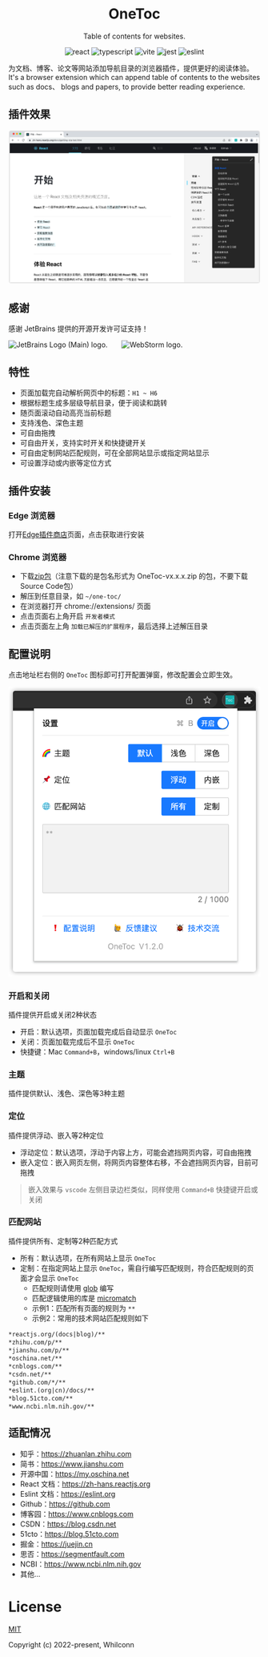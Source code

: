 <div align="center">
<h1>OneToc</h1>
<p>Table of contents for websites.</p>

![react](https://badges.aleen42.com/src/react.svg)
![typescript](https://badges.aleen42.com/src/typescript.svg)
![vite](https://badges.aleen42.com/src/vitejs.svg)
![jest](https://badges.aleen42.com/src/jest_1.svg)
![eslint](https://badges.aleen42.com/src/eslint.svg)

</div>

为文档、博客、论文等网站添加导航目录的浏览器插件，提供更好的阅读体验。
<br>
It's a browser extension which can append table of contents to the websites such as docs、 blogs and papers, to provide better reading experience.

## 插件效果

![screenshots](screenshots/1.png)

## 感谢

感谢 JetBrains 提供的开源开发许可证支持！<br>

<img src="https://resources.jetbrains.com/storage/products/company/brand/logos/jb_beam.svg" width="50px" alt="JetBrains Logo (Main) logo.">&emsp;&emsp;<img src="https://resources.jetbrains.com/storage/products/company/brand/logos/WebStorm_icon.svg" width="50px" alt="WebStorm logo.">

## 特性

- 页面加载完自动解析网页中的标题：`H1 ~ H6`
- 根据标题生成多层级导航目录，便于阅读和跳转
- 随页面滚动自动高亮当前标题
- 支持浅色、深色主题
- 可自由拖拽
- 可自由开关，支持实时开关和快捷键开关
- 可自由定制网站匹配规则，可在全部网站显示或指定网站显示
- 可设置浮动或内嵌等定位方式

## 插件安装

### Edge 浏览器

打开[Edge插件商店](https://microsoftedge.microsoft.com/addons/detail/onetoc/jkgapfniamkoblbmbhdjlnfklihlpjmc)页面，点击获取进行安装

### Chrome 浏览器

- 下载[zip包](https://github.com/Whilconn/one-toc/releases)（注意下载的是包名形式为 OneToc-vx.x.x.zip 的包，不要下载Source Code包）
- 解压到任意目录，如 `~/one-toc/`
- 在浏览器打开 chrome://extensions/ 页面
- 点击页面右上角开启 `开发者模式`
- 点击页面左上角 `加载已解压的扩展程序`，最后选择上述解压目录

## 配置说明

点击地址栏右侧的 `OneToc` 图标即可打开配置弹窗，修改配置会立即生效。

![popup](screenshots/popup.png)

### 开启和关闭

插件提供开启或关闭2种状态

- 开启：默认选项，页面加载完成后自动显示 `OneToc`
- 关闭：页面加载完成后不显示 `OneToc`
- 快捷键：Mac `Command+B`，windows/linux `Ctrl+B`

### 主题

插件提供默认、浅色、深色等3种主题

### 定位

插件提供浮动、嵌入等2种定位

- 浮动定位：默认选项，浮动于内容上方，可能会遮挡网页内容，可自由拖拽
- 嵌入定位：嵌入网页左侧，将网页内容整体右移，不会遮挡网页内容，目前可拖拽

> 嵌入效果与 `vscode` 左侧目录边栏类似，同样使用 `Command+B` 快捷键开启或关闭

### 匹配网站

插件提供所有、定制等2种匹配方式

- 所有：默认选项，在所有网站上显示 `OneToc`
- 定制：在指定网站上显示 `OneToc`，需自行编写匹配规则，符合匹配规则的页面才会显示 `OneToc`
  - 匹配规则请使用 [glob](https://en.wikipedia.org/wiki/Glob_(programming)) 编写
  - 匹配逻辑使用的库是 [micromatch](https://github.com/micromatch/micromatch)
  - 示例1：匹配所有页面的规则为 `**`
  - 示例2：常用的技术网站匹配规则如下

```text
*reactjs.org/(docs|blog)/**
*zhihu.com/p/**
*jianshu.com/p/**
*oschina.net/**
*cnblogs.com/**
*csdn.net/**
*github.com/*/**
*eslint.(org|cn)/docs/**
*blog.51cto.com/**
*www.ncbi.nlm.nih.gov/**
```

## 适配情况

- 知乎：https://zhuanlan.zhihu.com
- 简书：https://www.jianshu.com
- 开源中国：https://my.oschina.net
- React 文档：https://zh-hans.reactjs.org
- Eslint 文档：https://eslint.org
- Github：https://github.com
- 博客园：https://www.cnblogs.com
- CSDN：https://blog.csdn.net
- 51cto：https://blog.51cto.com
- 掘金：https://juejin.cn
- 思否：https://segmentfault.com
- NCBI：https://www.ncbi.nlm.nih.gov
- 其他...

# License

[MIT](./LICENSE)

Copyright (c) 2022-present, Whilconn
